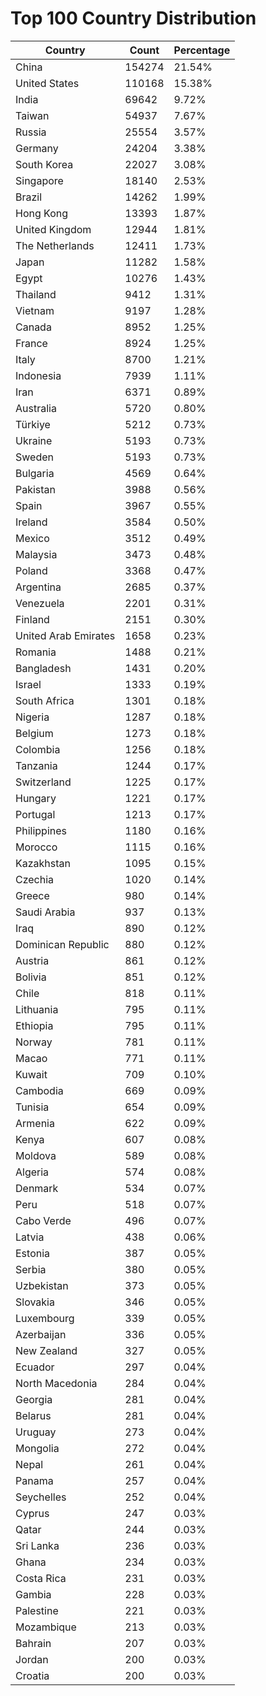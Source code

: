 # Top 100 Country Distribution
| Country | Count | Percentage |
|----|----|----|
| China | 154274 | 21.54% |
| United States | 110168 | 15.38% |
| India | 69642 | 9.72% |
| Taiwan | 54937 | 7.67% |
| Russia | 25554 | 3.57% |
| Germany | 24204 | 3.38% |
| South Korea | 22027 | 3.08% |
| Singapore | 18140 | 2.53% |
| Brazil | 14262 | 1.99% |
| Hong Kong | 13393 | 1.87% |
| United Kingdom | 12944 | 1.81% |
| The Netherlands | 12411 | 1.73% |
| Japan | 11282 | 1.58% |
| Egypt | 10276 | 1.43% |
| Thailand | 9412 | 1.31% |
| Vietnam | 9197 | 1.28% |
| Canada | 8952 | 1.25% |
| France | 8924 | 1.25% |
| Italy | 8700 | 1.21% |
| Indonesia | 7939 | 1.11% |
| Iran | 6371 | 0.89% |
| Australia | 5720 | 0.80% |
| Türkiye | 5212 | 0.73% |
| Ukraine | 5193 | 0.73% |
| Sweden | 5193 | 0.73% |
| Bulgaria | 4569 | 0.64% |
| Pakistan | 3988 | 0.56% |
| Spain | 3967 | 0.55% |
| Ireland | 3584 | 0.50% |
| Mexico | 3512 | 0.49% |
| Malaysia | 3473 | 0.48% |
| Poland | 3368 | 0.47% |
| Argentina | 2685 | 0.37% |
| Venezuela | 2201 | 0.31% |
| Finland | 2151 | 0.30% |
| United Arab Emirates | 1658 | 0.23% |
| Romania | 1488 | 0.21% |
| Bangladesh | 1431 | 0.20% |
| Israel | 1333 | 0.19% |
| South Africa | 1301 | 0.18% |
| Nigeria | 1287 | 0.18% |
| Belgium | 1273 | 0.18% |
| Colombia | 1256 | 0.18% |
| Tanzania | 1244 | 0.17% |
| Switzerland | 1225 | 0.17% |
| Hungary | 1221 | 0.17% |
| Portugal | 1213 | 0.17% |
| Philippines | 1180 | 0.16% |
| Morocco | 1115 | 0.16% |
| Kazakhstan | 1095 | 0.15% |
| Czechia | 1020 | 0.14% |
| Greece | 980 | 0.14% |
| Saudi Arabia | 937 | 0.13% |
| Iraq | 890 | 0.12% |
| Dominican Republic | 880 | 0.12% |
| Austria | 861 | 0.12% |
| Bolivia | 851 | 0.12% |
| Chile | 818 | 0.11% |
| Lithuania | 795 | 0.11% |
| Ethiopia | 795 | 0.11% |
| Norway | 781 | 0.11% |
| Macao | 771 | 0.11% |
| Kuwait | 709 | 0.10% |
| Cambodia | 669 | 0.09% |
| Tunisia | 654 | 0.09% |
| Armenia | 622 | 0.09% |
| Kenya | 607 | 0.08% |
| Moldova | 589 | 0.08% |
| Algeria | 574 | 0.08% |
| Denmark | 534 | 0.07% |
| Peru | 518 | 0.07% |
| Cabo Verde | 496 | 0.07% |
| Latvia | 438 | 0.06% |
| Estonia | 387 | 0.05% |
| Serbia | 380 | 0.05% |
| Uzbekistan | 373 | 0.05% |
| Slovakia | 346 | 0.05% |
| Luxembourg | 339 | 0.05% |
| Azerbaijan | 336 | 0.05% |
| New Zealand | 327 | 0.05% |
| Ecuador | 297 | 0.04% |
| North Macedonia | 284 | 0.04% |
| Georgia | 281 | 0.04% |
| Belarus | 281 | 0.04% |
| Uruguay | 273 | 0.04% |
| Mongolia | 272 | 0.04% |
| Nepal | 261 | 0.04% |
| Panama | 257 | 0.04% |
| Seychelles | 252 | 0.04% |
| Cyprus | 247 | 0.03% |
| Qatar | 244 | 0.03% |
| Sri Lanka | 236 | 0.03% |
| Ghana | 234 | 0.03% |
| Costa Rica | 231 | 0.03% |
| Gambia | 228 | 0.03% |
| Palestine | 221 | 0.03% |
| Mozambique | 213 | 0.03% |
| Bahrain | 207 | 0.03% |
| Jordan | 200 | 0.03% |
| Croatia | 200 | 0.03% |
